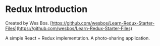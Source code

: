 # Redux Introduction

Created by Wes Bos. [https://github.com/wesbos/Learn-Redux-Starter-Files](https://github.com/wesbos/Learn-Redux-Starter-Files)

A simple React + Redux implementation. A photo-sharing application.

